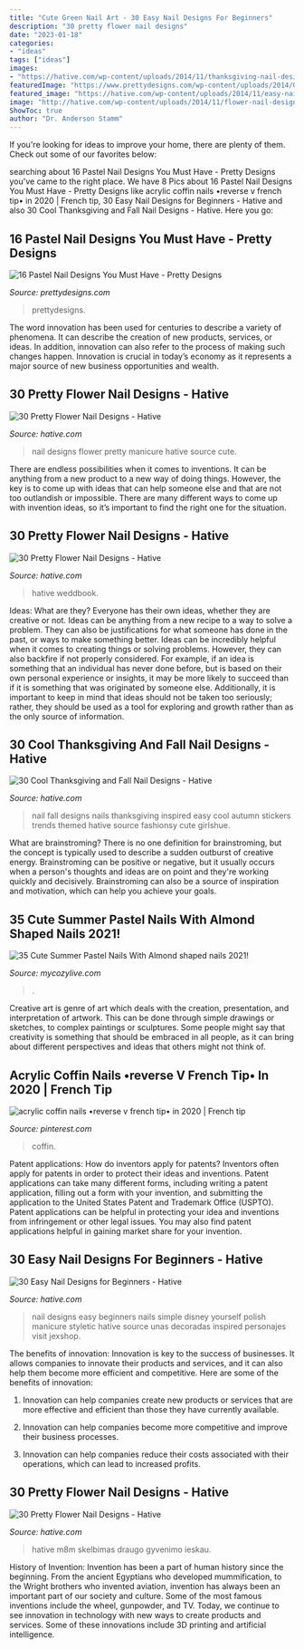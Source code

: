 ```yaml
---
title: "Cute Green Nail Art - 30 Easy Nail Designs For Beginners"
description: "30 pretty flower nail designs"
date: "2023-01-18"
categories:
- "ideas"
tags: ["ideas"]
images:
- "https://hative.com/wp-content/uploads/2014/11/thanksgiving-nail-designs/17-thanksgiving-and-fall-nail-designs.jpg"
featuredImage: "https://www.prettydesigns.com/wp-content/uploads/2014/03/Bright-Colored-Nails.jpg"
featured_image: "https://hative.com/wp-content/uploads/2014/11/easy-nail-designs/17-easy-nail-designs-for-beginners.jpg"
image: "http://hative.com/wp-content/uploads/2014/11/flower-nail-designs/15-pretty-flower-nail-designs.jpg"
ShowToc: true
author: "Dr. Anderson Stamm"
---
```



If you're looking for ideas to improve your home, there are plenty of them. Check out some of our favorites below: 

	

		
searching about 16 Pastel Nail Designs You Must Have - Pretty Designs you've came to the right place. We have 8 Pics about 16 Pastel Nail Designs You Must Have - Pretty Designs like acrylic coffin nails •reverse v french tip• in 2020 | French tip, 30 Easy Nail Designs for Beginners - Hative and also 30 Cool Thanksgiving and Fall Nail Designs - Hative. Here you go:
		
    
## 16 Pastel Nail Designs You Must Have - Pretty Designs

<img loading=lazy src="https://www.prettydesigns.com/wp-content/uploads/2014/03/Bright-Colored-Nails.jpg" onerror="this.onerror=null;this.src='https://tse2.mm.bing.net/th?id=OIP.DzJFAWxsfEAF0OzoPfw2RgHaJ3&amp;pid=15.1';" alt="16 Pastel Nail Designs You Must Have - Pretty Designs">

_Source: prettydesigns.com_

>prettydesigns. 

	

The word innovation has been used for centuries to describe a variety of phenomena. It can describe the creation of new products, services, or ideas. In addition, innovation can also refer to the process of making such changes happen. Innovation is crucial in today’s economy as it represents a major source of new business opportunities and wealth.

    
## 30 Pretty Flower Nail Designs - Hative

<img loading=lazy src="https://hative.com/wp-content/uploads/2014/11/flower-nail-designs/27-pretty-flower-nail-designs.jpg" onerror="this.onerror=null;this.src='https://tse1.mm.bing.net/th?id=OIP.hQfMan_5h5n611K-UlJaGQHaJ4&amp;pid=15.1';" alt="30 Pretty Flower Nail Designs - Hative">

_Source: hative.com_

>nail designs flower pretty manicure hative source cute. 

	

There are endless possibilities when it comes to inventions. It can be anything from a new product to a new way of doing things. However, the key is to come up with ideas that can help someone else and that are not too outlandish or impossible. There are many different ways to come up with invention ideas, so it’s important to find the right one for the situation.

    
## 30 Pretty Flower Nail Designs - Hative

<img loading=lazy src="http://hative.com/wp-content/uploads/2014/11/flower-nail-designs/1-pretty-flower-nail-designs.jpg" onerror="this.onerror=null;this.src='https://tse3.mm.bing.net/th?id=OIP.qg64Gx3K7DDGE-QLreveXgHaJ4&amp;pid=15.1';" alt="30 Pretty Flower Nail Designs - Hative">

_Source: hative.com_

>hative weddbook. 

	

Ideas: What are they?
Everyone has their own ideas, whether they are creative or not. Ideas can be anything from a new recipe to a way to solve a problem. They can also be justifications for what someone has done in the past, or ways to make something better. 
Ideas can be incredibly helpful when it comes to creating things or solving problems. However, they can also backfire if not properly considered. For example, if an idea is something that an individual has never done before, but is based on their own personal experience or insights, it may be more likely to succeed than if it is something that was originated by someone else. Additionally, it is important to keep in mind that ideas should not be taken too seriously; rather, they should be used as a tool for exploring and growth rather than as the only source of information.

    
## 30 Cool Thanksgiving And Fall Nail Designs - Hative

<img loading=lazy src="https://hative.com/wp-content/uploads/2014/11/thanksgiving-nail-designs/17-thanksgiving-and-fall-nail-designs.jpg" onerror="this.onerror=null;this.src='https://tse2.mm.bing.net/th?id=OIP.0Q9G4Q7etS2uqhZZkyThwgHaFa&amp;pid=15.1';" alt="30 Cool Thanksgiving and Fall Nail Designs - Hative">

_Source: hative.com_

>nail fall designs nails thanksgiving inspired easy cool autumn stickers trends themed hative source fashionsy cute girlshue. 

	

What are brainstroming?
There is no one definition for brainstroming, but the concept is typically used to describe a sudden outburst of creative energy. Brainstroming can be positive or negative, but it usually occurs when a person's thoughts and ideas are on point and they're working quickly and decisively. Brainstroming can also be a source of inspiration and motivation, which can help you achieve your goals.

    
## 35 Cute Summer Pastel Nails With Almond Shaped Nails 2021!

<img loading=lazy src="https://mycozylive.com/wp-content/uploads/2021/04/51.jpg" onerror="this.onerror=null;this.src='https://tse3.mm.bing.net/th?id=OIP.I90fzsnCunYlgJMjx4o8OAHaLH&amp;pid=15.1';" alt="35 Cute Summer Pastel Nails With Almond shaped nails 2021!">

_Source: mycozylive.com_

>. 

	

Creative art is genre of art which deals with the creation, presentation, and interpretation of artwork. This can be done through simple drawings or sketches, to complex paintings or sculptures. Some people might say that creativity is something that should be embraced in all people, as it can bring about different perspectives and ideas that others might not think of.

    
## Acrylic Coffin Nails •reverse V French Tip• In 2020 | French Tip

<img loading=lazy src="https://i.pinimg.com/736x/8a/ef/bc/8aefbc05832e9dfe5b6cd8cafb527c49.jpg" onerror="this.onerror=null;this.src='https://tse2.mm.bing.net/th?id=OIP.H-RqpKSY6tBQOecU4xTQ2gHaJ3&amp;pid=15.1';" alt="acrylic coffin nails •reverse v french tip• in 2020 | French tip">

_Source: pinterest.com_

>coffin. 

	

Patent applications: How do inventors apply for patents?
Inventors often apply for patents in order to protect their ideas and inventions. Patent applications can take many different forms, including writing a patent application, filling out a form with your invention, and submitting the application to the United States Patent and Trademark Office (USPTO). 
Patent applications can be helpful in protecting your idea and inventions from infringement or other legal issues. You may also find patent applications helpful in gaining market share for your invention.

    
## 30 Easy Nail Designs For Beginners - Hative

<img loading=lazy src="https://hative.com/wp-content/uploads/2014/11/easy-nail-designs/17-easy-nail-designs-for-beginners.jpg" onerror="this.onerror=null;this.src='https://tse3.mm.bing.net/th?id=OIP.0dxenuIZ7cM3W60aAK_9gAHaLH&amp;pid=15.1';" alt="30 Easy Nail Designs for Beginners - Hative">

_Source: hative.com_

>nail designs easy beginners nails simple disney yourself polish manicure styletic hative source unas decoradas inspired personajes visit jexshop. 

	

The benefits of innovation:
Innovation is key to the success of businesses. It allows companies to innovate their products and services, and it can also help them become more efficient and competitive. Here are some of the benefits of innovation:
1. Innovation can help companies create new products or services that are more effective and efficient than those they have currently available.

2. Innovation can help companies become more competitive and improve their business processes.

3. Innovation can help companies reduce their costs associated with their operations, which can lead to increased profits.

    
## 30 Pretty Flower Nail Designs - Hative

<img loading=lazy src="http://hative.com/wp-content/uploads/2014/11/flower-nail-designs/15-pretty-flower-nail-designs.jpg" onerror="this.onerror=null;this.src='https://tse4.mm.bing.net/th?id=OIP.o1X106x3xN9-foAdRyVC5gHaLC&amp;pid=15.1';" alt="30 Pretty Flower Nail Designs - Hative">

_Source: hative.com_

>hative m8m skelbimas draugo gyvenimo ieskau. 

	

History of Invention:
Invention has been a part of human history since the beginning. From the ancient Egyptians who developed mummification, to the Wright brothers who invented aviation, invention has always been an important part of our society and culture. Some of the most famous inventions include the wheel, gunpowder, and TV. Today, we continue to see innovation in technology with new ways to create products and services. Some of these innovations include 3D printing and artificial intelligence.

